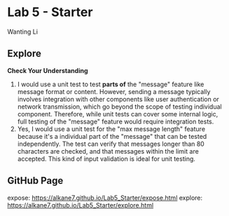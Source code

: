 # Lab 5 - Starter

Wanting Li

## Explore

**Check Your Understanding**

1. I would use a unit test to test **parts of** the "message" feature like message format or content. However, sending a message typically involves integration with other components like user authentication or network transmission, which go beyond the scope of testing individual component. Therefore, while unit tests can cover some internal logic, full testing of the "message" feature would require integration tests.
2. Yes, I would use a unit test for the "max message length" feature because it's a individual part of the "message" that can be tested independently. The test can verify that messages longer than 80 characters are checked, and that messages within the limit are accepted. This kind of input validation is ideal for unit testing.

## GitHub Page
expose: https://alkane7.github.io/Lab5_Starter/expose.html
explore: https://alkane7.github.io/Lab5_Starter/explore.html
